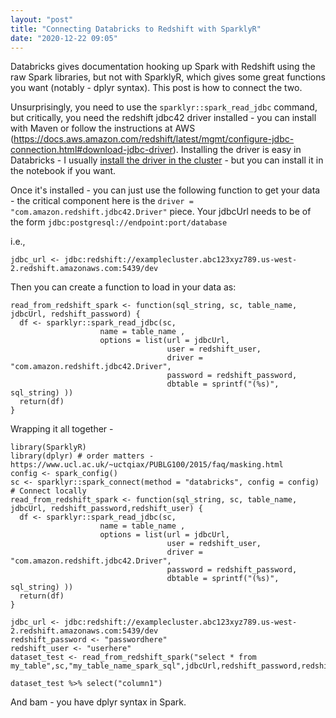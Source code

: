 ```yaml
---
layout: "post"
title: "Connecting Databricks to Redshift with SparklyR"
date: "2020-12-22 09:05"
---
```


Databricks gives documentation hooking up Spark with Redshift using the raw Spark libraries, but not with SparklyR, which gives some great functions you want (notably - dplyr syntax). This post is how to connect the two.

Unsurprisingly, you need to use the `sparklyr::spark_read_jdbc` command, but critically, you need the redshift jdbc42 driver installed - you can install with Maven or follow the instructions at AWS (https://docs.aws.amazon.com/redshift/latest/mgmt/configure-jdbc-connection.html#download-jdbc-driver). Installing the driver is easy in Databricks - I usually [install the driver in the cluster](https://docs.databricks.com/libraries/cluster-libraries.html) - but you can install it in the notebook if you want.

 Once it's installed - you can just use the following function to get your data - the critical component here is the `driver = "com.amazon.redshift.jdbc42.Driver"` piece. Your jdbcUrl needs to be of the form `jdbc:postgresql://endpoint:port/database`

i.e.,

```
jdbc_url <- jdbc:redshift://examplecluster.abc123xyz789.us-west-2.redshift.amazonaws.com:5439/dev
```

Then you can create a function to load in your data as:
```
read_from_redshift_spark <- function(sql_string, sc, table_name, jdbcUrl, redshift_password) {
  df <- sparklyr::spark_read_jdbc(sc,
                    name = table_name ,
                    options = list(url = jdbcUrl,
                                   user = redshift_user,
                                   driver = "com.amazon.redshift.jdbc42.Driver",
                                   password = redshift_password,
                                   dbtable = sprintf("(%s)", sql_string) ))
  return(df)
}
```

Wrapping it all together -

```
library(SparklyR)
library(dplyr) # order matters - https://www.ucl.ac.uk/~uctqiax/PUBLG100/2015/faq/masking.html
config <- spark_config()
sc <- sparklyr::spark_connect(method = "databricks", config = config) # Connect locally
read_from_redshift_spark <- function(sql_string, sc, table_name, jdbcUrl, redshift_password,redshift_user) {
  df <- sparklyr::spark_read_jdbc(sc,
                    name = table_name ,
                    options = list(url = jdbcUrl,
                                   user = redshift_user,
                                   driver = "com.amazon.redshift.jdbc42.Driver",
                                   password = redshift_password,
                                   dbtable = sprintf("(%s)", sql_string) ))
  return(df)
}

jdbc_url <- jdbc:redshift://examplecluster.abc123xyz789.us-west-2.redshift.amazonaws.com:5439/dev
redshift_password <- "passwordhere"
redshift_user <- "userhere"
dataset_test <- read_from_redshift_spark("select * from my_table",sc,"my_table_name_spark_sql",jdbcUrl,redshift_password,redshift_user)

dataset_test %>% select("column1")
```


And bam - you have dplyr syntax in Spark.
